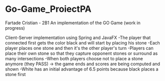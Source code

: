# Go-Game_ProiectPA
Fartade Cristian - 2B1
An implementation of the GO Game (work in progress)


Client-Server implementation using Spring and JavaFX
-The player that connected first gets the color black and will start by placing his stone
-Each player places one stone and then it's the other player's turn
-Players can place their own stone so that they capture opponent stones or surround as many intersections
-When both players choose not to place a stone anymore (they PASS) -> the game ends and scores are being computed and shown
-White has an initial advantage of 6.5 points because black places a stone first


